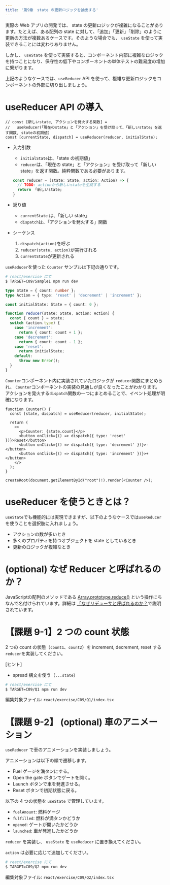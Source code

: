 ```yaml
---
title: '第9章　state の更新ロジックを抽出する'
---
```


実際の Web アプリの開発では、 state の更新ロジックが複雑になることがあります。たとえば、ある配列の state に対して、「追加」「更新」「削除」のように更新の方法が複数あるケースです。そのような場合でも、 `useState` を使って実装できることには変わりありません。

しかし、 `useState` を使って実装すると、コンポーネント内部に複雑なロジックを持つことになり、保守性の低下やコンポーネントの単体テストの難易度の増加に繋がります。

上記のようなケースでは、`useReducer` API を使って、複雑な更新ロジックをコンポーネントの外部に切り出しましょう。

# useReducer API の導入

```tsx
// const [新しいstate, アクションを発火する関数] =
//   useReducer(「現在のstate」と「アクション」を受け取って、「新しいstate」を返す関数, stateの初期値)
const [currentState, dispatch] = useReducer(reducer, initialState);
```

- 入力引数
  - `initialState`は、「state の初期値」
  - `reducer`は、「現在の state」と「アクション」を受け取って「新しい state」を返す関数。純粋関数である必要があります。
  ```typescript
  const reducer = (state: State, action: Action) => {
    // TODO: actionから新しいstateを生成する
    return 「新しいstate」
  }
  ```
- 返り値

  - `currentState` は、「新しい state」
  - `dispatch`は、「アクションを発火する」関数

- シーケンス
  1. `dispatch(action)`を呼ぶ
  2. `reducer(state, action)`が実行される
  3. `currentState`が更新される

`useReducer`を使った `Counter` サンプルは下記の通りです。

```bash
# react/exercise にて
$ TARGET=C09/Sample1 npm run dev
```

```typescript
type State = { count: number };
type Action = { type: 'reset' | 'decrement' | 'increment' };

const initialState: State = { count: 0 };

function reducer(state: State, action: Action) {
  const { count } = state;
  switch (action.type) {
    case 'increment':
      return { count: count + 1 };
    case 'decrement':
      return { count: count - 1 };
    case 'reset':
      return initialState;
    default:
      throw new Error();
  }
}
```

`Counter`コンポーネント内に実装されていたロジックが `reducer`関数にまとめられ、
`Counter`コンポーネントの実装の見通しが良くなったことがわかります。
アクションを発火する`dispatch`関数の一つにまとめることで、イベント処理が明確になります。

```tsx
function Counter() {
  const [state, dispatch] = useReducer(reducer, initialState);

  return (
    <>
      <p>Counter: {state.count}</p>
      <button onClick={() => dispatch({ type: 'reset' })}>Reset</button>
      <button onClick={() => dispatch({ type: 'decrement' })}>-</button>
      <button onClick={() => dispatch({ type: 'increment' })}>+</button>
    </>
  );
}

createRoot(document.getElementById("root")!).render(<Counter />);
```

# useReducer を使うときとは？

`useState`でも機能的には実現できますが、以下のようなケースでは`useReducer`を使うことを選択肢に入れましょう。

- アクションの数が多いとき
- 多くのプロパティを持つオブジェクトを state としているとき
- 更新のロジックが複雑なとき

# (optional) なぜ Reducer と呼ばれるのか？

JavaScriptの配列のメソッドである [Array.prototype.reduce()](https://developer.mozilla.org/ja/docs/Web/JavaScript/Reference/Global_Objects/Array/reduce) という操作にちなんで名付けられています。詳細は [「なぜリデューサと呼ばれるのか？](https://ja.react.dev/learn/extracting-state-logic-into-a-reducer#why-are-reducers-called-this-way)で説明されています。

# 【課題 9-1】2 つの count 状態

2 つの count の状態（`count1`、`count2`）を increment, decrement, reset する`reducer`を実装してください。

[ヒント]

- spread 構文を使う（`...state`）

```bash
# react/exercise にて
$ TARGET=C09/Q1 npm run dev
```

編集対象ファイル: `react/exercise/C09/Q1/index.tsx`

# 【課題 9-2】 (optional) 車のアニメーション

`useReducer` で車のアニメーションを実装しましょう。

アニメーションは以下の順で遷移します。
- Fuel ゲージを満タンにする。
- Open the gate ボタンでゲートを開く。
- Launch ボタンで車を発進させる。
- Reset ボタンで初期状態に戻る。

以下の 4 つの状態を `useState` で管理しています。
- `fuelAmount`: 燃料ゲージ
- `fulfilled`: 燃料が満タンかどうか
- `opened`: ゲートが開いたかどうか
- `launched`: 車が発進したかどうか

`reducer` を実装し、 `useState` を `useReducer` に置き換えてください。

`action` は必要に応じて追加してください。

```bash
# react/exercise にて
$ TARGET=C09/Q2 npm run dev
```

編集対象ファイル: `react/exercise/C09/Q2/index.tsx`
